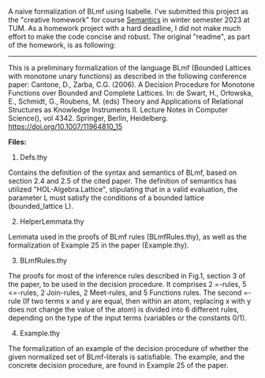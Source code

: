 A naive formalization of BLmf using Isabelle. I've submitted this project as the "creative homework" for course [Semantics](https://www21.in.tum.de/teaching/semantics/WS23/index.html) in winter semester 2023 at TUM. As a homework project with a hard deadline, I did not make much effort to make the code concise and robust. The original "readme", as part of the homework, is as following:

---

This is a preliminary formalization of the language BLmf (Bounded Lattices with monotone unary functions) as described in the following conference paper:
Cantone, D., Zarba, C.G. (2006). A Decision Procedure for Monotone Functions over Bounded and Complete Lattices. In: de Swart, H., Orłowska, E., Schmidt, G., Roubens, M. (eds) Theory and Applications of Relational Structures as Knowledge Instruments II. Lecture Notes in Computer Science(), vol 4342. Springer, Berlin, Heidelberg. https://doi.org/10.1007/11964810_15

**Files:**

1. Defs.thy

  Contains the definition of the syntax and semantics of BLmf, based on section 2.4 and 2.5 of the cited paper.
  The definition of semantics has utilized "HOL-Algebra.Lattice", stipulating that in a valid evaluation, the parameter L must satisfy the conditions of a bounded lattice (bounded_lattice L).

2. HelperLemmata.thy

  Lemmata used in the proofs of BLmf rules (BLmfRules.thy), as well as the formalization of Example 25 in the paper (Example.thy).

3. BLmfRules.thy

  The proofs for most of the inference rules described in Fig.1, section 3 of the paper, to be used in the decision procedure. It comprises 2 =-rules, 5 <=-rules, 2 Join-rules, 2 Meet-rules, and 5 Functions rules.
  The second =-rule (If two terms x and y are equal, then within an atom, replacing x with y does not change the value of the atom) is divided into 6 different rules, depending on the type of the input terms (variables or the constants 0/1).

4. Example.thy

  The formalization of an example of the decision procedure of whether the given normalized set of BLmf-literals is satisfiable. The example, and the concrete decision procedure, are found in Example 25 of the paper.